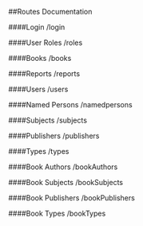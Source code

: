 ##Routes Documentation

####Login
/login

####User Roles
/roles

####Books
/books

####Reports
/reports

####Users
/users

####Named Persons
/namedpersons

####Subjects
/subjects

####Publishers
/publishers

####Types
/types

####Book Authors
/bookAuthors

####Book Subjects
/bookSubjects

####Book Publishers
/bookPublishers

####Book Types
/bookTypes
